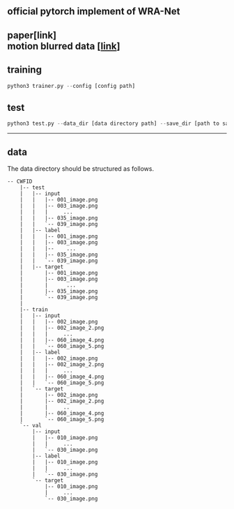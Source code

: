 
official pytorch implement of WRA-Net
---
paper[link]  
motion blurred data [[link](https://drive.google.com/file/d/1IJPtZz41XLzYp0Lazes5jOMLjJ01EG3B/view?usp=sharing)]  
---

## training

```python
python3 trainer.py --config [config path]
```

## test

```python
python3 test.py --data_dir [data directory path] --save_dir [path to save result]
```

---

## data

The data directory should be structured as follows.

```
-- CWFID
    |-- test
    |   |-- input
    |   |   |-- 001_image.png
    |   |   |-- 003_image.png
    |   |   |     ...
    |   |   |-- 035_image.png
    |   |   `-- 039_image.png 
    |   |-- label
    |   |   |-- 001_image.png
    |   |   |-- 003_image.png
    |   |   |--    ...
    |   |   |-- 035_image.png
    |   |   `-- 039_image.png
    |   |-- target
    |       |-- 001_image.png
    |       |-- 003_image.png
    |       |      ...
    |       |-- 035_image.png
    |       `-- 039_image.png
    |   
    |-- train
    |   |-- input
    |   |   |-- 002_image.png
    |   |   |-- 002_image_2.png
    |   |   |     ...
    |   |   |-- 060_image_4.png
    |   |   `-- 060_image_5.png
    |   |-- label
    |   |   |-- 002_image.png
    |   |   |-- 002_image_2.png
    |   |   |     ... 
    |   |   |-- 060_image_4.png
    |   |   `-- 060_image_5.png
    |   `-- target
    |       |-- 002_image.png
    |       |-- 002_image_2.png
    |       |     ..
    |       |-- 060_image_4.png
    |       `-- 060_image_5.png
    `-- val
        |-- input
        |   |-- 010_image.png
        |   |     ...
        |   `-- 030_image.png
        |-- label
        |   |-- 010_image.png
        |   |     ...
        |   `-- 030_image.png
        `-- target
            |-- 010_image.png
            |     ...
            `-- 030_image.png
```
